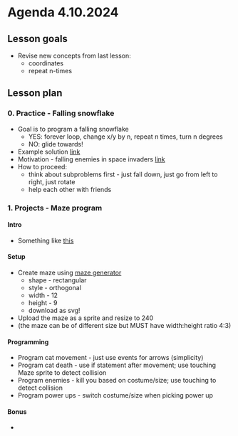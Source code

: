 # Agenda 4.10.2024

## Lesson goals
- Revise new concepts from last lesson:
  - coordinates
  - repeat n-times

## Lesson plan

### 0. Practice - Falling snowflake
- Goal is to program a falling snowflake
  - YES: forever loop, change x/y by n, repeat n times, turn n degrees
  - NO: glide towards!
- Example solution [link](https://scratch.mit.edu/projects/1076697332)
- Motivation - falling enemies in space invaders [link](https://www.youtube.com/watch?v=o-6pADy5Mdg&ab_channel=ClearCode)
- How to proceed:
  - think about subproblems first - just fall down, just go from left to right, just rotate
  - help each other with friends

### 1. Projects - Maze program

#### Intro
- Something like [this](https://scratch.mit.edu/projects/1073646704)

#### Setup
- Create maze using [maze generator](https://www.mazegenerator.net/)
  - shape - rectangular
  - style - orthogonal
  - width - 12
  - height - 9
  - download as svg!
- Upload the maze as a sprite and resize to 240
- (the maze can be of different size but MUST have width:height ratio 4:3)

#### Programming
- Program cat movement - just use events for arrows (simplicity)
- Program cat death - use if statement after movement; use touching Maze sprite to detect collision
- Program enemies - kill you based on costume/size; use touching to detect collision
- Program power ups - switch costume/size when picking power up

#### Bonus
- 